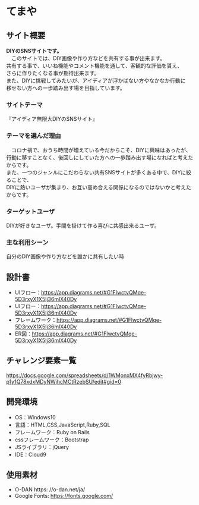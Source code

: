 # てまや

## サイト概要
**DIYのSNSサイトです。**<br>
&emsp;このサイトでは、DIY画像や作り方などを共有する事が出来ます。<br>
共有する事で、いいね機能やコメント機能を通して、客観的な評価を貰え、<br>
さらに作りたくなる事が期待出来ます。<br>
また、DIYに挑戦してみたいが、アイディアが浮かばない方やなかなか行動に<br>
移せない方への一歩踏み出す場を目指しています。<br>

### サイトテーマ
『アイディア無限大DIYのSNSサイト』

### テーマを選んだ理由
&emsp;コロナ禍で、おうち時間が増えている今だからこそ、DIYに興味はあったが、<br>
行動に移すことなく、後回しにしていた方への一歩踏み出す場になればと考えたからです。<br>
また、一つのジャンルにこだわらない共有SNSサイトが多くある中で、DIYに絞ることで、<br>
DIYに熱いユーザが集まり、お互い高め合える関係になるのではないかと考えたからです。<br>

### ターゲットユーザ
DIYが好きなユーザ。手間を掛けて作る喜びに共感出来るユーザ。

### 主な利用シーン
自分のDIY画像や作り方などを誰かに共有したい時

## 設計書
- UIフロー：https://app.diagrams.net/#G1FlwctvQMqe-5D3rxyX1X5Ij36mlX40Dy
- UIフロー：https://app.diagrams.net/#G1FlwctvQMqe-5D3rxyX1X5Ij36mlX40Dy
- フレームワーク：https://app.diagrams.net/#G1FlwctvQMqe-5D3rxyX1X5Ij36mlX40Dy
- ER図：https://app.diagrams.net/#G1FlwctvQMqe-5D3rxyX1X5Ij36mlX40Dy


## チャレンジ要素一覧
https://docs.google.com/spreadsheets/d/1WMonxMX4fyRbjwy-p1y1Q78xdxMDyNWjhcMCtRzebSU/edit#gid=0

## 開発環境
- OS：Windows10
- 言語：HTML,CSS,JavaScript,Ruby,SQL
- フレームワーク：Ruby on Rails
- cssフレームワーク：Bootstrap
- JSライブラリ：jQuery
- IDE：Cloud9

## 使用素材
- O-DAN https: //o-dan.net/ja/
- Google Fonts: https://fonts.google.com/
